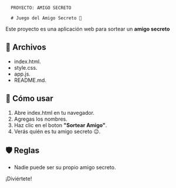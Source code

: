       PROYECTO: AMIGO SECRETO

      # Juego del Amigo Secreto 🎁

Este proyecto es una aplicación web para sortear un **amigo secreto**

## 📂 Archivos

- index.html.
- style.css.
- app.js.
- README.md.

## 🚀 Cómo usar

1. Abre index.html en tu navegador.
2. Agregas los nombres.
3. Haz clic en el boton **"Sortear Amigo"**.
4. Verás quién es tu amigo secreto 😉.

## 🛡️ Reglas

- Nadie puede ser su propio amigo secreto.
  
¡Diviértete!
